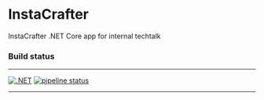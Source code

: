 # InstaCrafter
InstaCrafter .NET Core app for internal techtalk

### Build status
----

[![.NET](https://github.com/a-legotin/InstaCrafter/actions/workflows/dotnet.yml/badge.svg)](https://github.com/a-legotin/InstaCrafter/actions/workflows/dotnet.yml)
[![pipeline status](https://git.codegarage.ru/alexander/InstaCrafter/badges/master/pipeline.svg)](https://git.codegarage.ru/alexander/InstaCrafter/-/commits/master)

----
